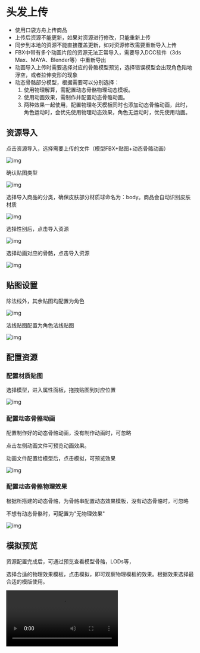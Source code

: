 # 头发上传

- 使用口袋方舟上传商品
- 上传后资源不能更新，如果对资源进行修改，只能重新上传
- 同步到本地的资源不能直接覆盖更新，如对资源修改需要重新导入上传
- FBX中带有多个动画片段的资源无法正常导入，需要导入DCC软件（3ds Max、MAYA、Blender等）中重新导出
- 动画导入上传时需要选择对应的骨骼模型预览，选择错误模型会出现角色陷地浮空，或者拉伸变形的现象
- 动态骨骼部分模型，根据需要可以分别选择：
  1. 使用物理解算，需配置动态骨骼物理动态模板。
  2. 使用动画效果，需制作并配置动态骨骼动画。
  3. 两种效果一起使用，配置物理冬天模板同时也添加动态骨骼动画，此时，角色运动时，会优先使用物理动态效果，角色无运动时，优先使用动画。

## 资源导入

点击资源导入，选择需要上传的文件（模型FBX+贴图+动态骨骼动画）

![img](https://arkimg.ark.online/1739959185571-10.png)

确认贴图类型

![img](https://arkimg.ark.online/1739959185570-1.png)

选择导入商品的分类，确保皮肤部分材质球命名为：body。商品会自动识别皮肤材质

![img](https://arkimg.ark.online/1739959185570-2.png)

选择性别后，点击导入资源

![img](https://arkimg.ark.online/1739959185570-3.png)

选择动画对应的骨骼，点击导入资源

![img](https://arkimg.ark.online/1739959185570-4.png)

## 贴图设置

除法线外，其余贴图均配置为角色

![img](https://arkimg.ark.online/1739959185570-5.png)

法线贴图配置为角色法线贴图

![img](https://arkimg.ark.online/1739959185571-6.png)

## 配置资源

### 配置材质贴图

选择模型，进入属性面板，拖拽贴图到对应位置

![img](https://arkimg.ark.online/1739959185571-7.png)

### 配置动态骨骼动画

配置制作好的动态骨骼动画，没有制作动画时，可忽略

点击左侧动画文件可预览动画效果。

动画文件配置给模型后，点击模拟，可预览效果

![img](https://arkimg.ark.online/1739959185571-8.png)

### 配置动态骨骼物理效果

根据所搭建的动态骨骼，为骨骼串配置动态效果模板，没有动态骨骼时，可忽略

不想有动态骨骼时，可配置为"无物理效果"

![img](https://arkimg.ark.online/1739959185571-9.png)

## 模拟预览

资源配置完成后，可通过预览查看模型骨骼，LODs等，

选择合适的物理效果模板，点击模拟，即可观察物理模板的效果。根据效果选择最合适的模版使用。


<video controls src="https://arkimg.ark.online/%E5%A4%B4%E5%8F%91%E4%B8%8A%E4%BC%A0.mp4" />

## 上传

资源配置完成后，可以点击资源上传，等待审核完成后直接上传到素材库，并在创作者中心查看资源上传进度。